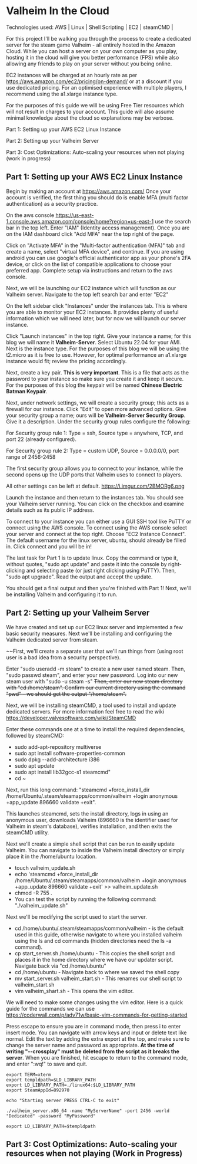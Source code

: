 # Valheim In the Cloud

Technologies used: AWS | Linux | Shell Scripting | EC2 | steamCMD | 

For this project I'll be walking you through the process to create a dedicated server for the steam game Valheim - all entirely hosted in the Amazon Cloud. While you can host a server on your own computer as you play, hosting it in the cloud will give you better performance (FPS) while also allowing any friends to play on your server without you being online. 

EC2 instances will be charged at an hourly rate as per https://aws.amazon.com/ec2/pricing/on-demand/ or at a discount if you use dedicated pricing. For an optimised experience with multiple players, I recommend using the a1.xlarge instance type. 

For the purposes of this guide we will be using Free Tier resources which will not result in charges to your account. This guide will also assume minimal knowledge about the cloud so explanations may be verbose.

Part 1: Setting up your AWS EC2 Linux Instance

Part 2: Setting up your Valheim Server

Part 3: Cost Optimizations: Auto-scaling your resources when not playing (work in progress)

## Part 1: Setting up your AWS EC2 Linux Instance

Begin by making an account at  https://aws.amazon.com/ 
Once your account is verified, the first thing you should do is enable MFA (multi factor authentication) as a security practice. 

On the aws console https://us-east-1.console.aws.amazon.com/console/home?region=us-east-1 use the search bar in the top left. Enter "IAM" (Identity access management). Once you are on the IAM dashboard click "Add MFA" near the top right of the page. 

Click on "Activate MFA" in the "Multi-factor authentication (MFA)" tab and create a name, select "virtual MFA device", and continue. If you are using android you can use google's official authenticator app as your phone's 2FA device, or click on the list of compatible applications to choose your preferred app. Complete setup via instructions and return to the aws console.

Next, we will be launching our EC2 instance which will function as our Valheim server. Navigate to the top left search bar and enter "EC2" 

On the left sidebar click "Instances" under the instances tab. This is where you are able to monitor your EC2 instances. It provides plenty of useful information which we will need later, but for now we will launch our server instance.

Click "Launch instances" in the top right. Give your instance a name; for this blog we will name it **Valheim-Server**. Select Ubuntu 22.04 for your AMI.
Next is the instance type. For the purposes of this blog we will be using the t2.micro as it is free to use. However, for optimal performance an a1.xlarge instance would fit; review the pricing accordingly. 

Next, create a key pair. **This is very important**. This is a file that acts as the password to your instance so make sure you create it and keep it secure. For the purposes of this blog the keypair will be named **Chinese Electric Batman Keypair**. 

Next, under network settings, we will create a security group; this acts as a firewall for our instance. Click "Edit" to open more advanced options. Give your security group a name; ours will be **Valheim-Server Security Group**. Give it a description. Under the security group rules configure the following:

For Security group rule 1: Type = ssh, Source type = anywhere, TCP, and port 22 (already configured).

For Security group rule 2: Type = custom UDP, Source = 0.0.0.0/0, port range of 2456-2458

The first security group allows you to connect to your instance, while the second opens up the UDP ports that Valheim uses to connect to players.

All other settings can be left at default. https://i.imgur.com/2BMORg6.png 

Launch the instance and then return to the instances tab. You should see your Valheim server running. You can click on the checkbox and examine details such as its public IP address. 

To connect to your instance you can either use a GUI SSH tool like PuTTY or connect using the AWS console. To connect using the AWS console select your server and connect at the top right. Choose "EC2 Instance Connect". The default username for the linux server, ubuntu, should already be filled in. Click connect and you will be in!

The last task for Part 1 is to update linux. Copy the command or type it, without quotes, "sudo apt update" and paste it into the console by right-clicking and selecting paste (or just right clicking using PuTTY). Then, "sudo apt upgrade". Read the output and accept the update.

You should get a final output and then you're finished with Part 1! Next, we'll be installing Valheim and configuring it to run. 


## Part 2: Setting up your Valheim Server

We have created and set up our EC2 linux server and implemented a few basic security measures. Next we'll be installing and configuring the Valheim dedicated server from steam. 

~~First, we'll create a separate user that we'll run things from (using root user is a bad idea from a security perspective).

Enter "sudo useradd -m steam" to create a new user named steam. 
Then, "sudo passwd steam", and enter your new password. 
Log into our new steam user with "sudo -u steam -s"
~~Then, enter our new steam directory with "cd /home/steam". Confirm our current directory using the command "pwd" - we should get the output "/home/steam".~~


Next, we will be installing steamCMD, a tool used to install and update dedicated servers. For more information feel free to read the wiki https://developer.valvesoftware.com/wiki/SteamCMD

Enter these commands one at a time to install the required dependencies, followed by steamCMD:

- sudo add-apt-repository multiverse
- sudo apt install software-properties-common
- sudo dpkg --add-architecture i386
- sudo apt update
- sudo apt install lib32gcc-s1 steamcmd"
- cd ~

Next, run this long command: "steamcmd +force_install_dir /home/Ubuntu/.steam/steamapps/common/valheim +login anonymous +app_update 896660 validate +exit". 

This launches steamcmd, sets the install directory, logs in using an anonymous user, downloads Valheim (896660 is the identifier used for Valheim in steam's database), verifies installation, and then exits the steamCMD utility.  

Next we'll create a simple shell script that can be run to easily update Valheim. You can navigate to inside the Valheim install directory or simply place it in the /home/ubuntu location. 

- touch valheim_update.sh
- echo 'steamcmd +force_install_dir /home/Ubuntu/.steam/steamapps/common/valheim +login anonymous +app_update 896660 validate +exit' >> valheim_update.sh
- chmod -R 755 .
- You can test the script by running the following command: "./valheim_update.sh"

Next we'll be modifying the script used to start the server. 
- cd /home/ubuntu/.steam/steamapps/common/valheim - is the default used in this guide, otherwise navigate to where you installed valheim using the ls and cd commands (hidden directories need the ls -a command). 
- cp start_server.sh /home/ubuntu - This copies the shell script and places it in the home directory where we have our updater script. Navigate back via "cd /home/ubuntu"
- cd /home/ubuntu - Navigate back to where we saved the shell copy
- mv start_server.sh valheim_start.sh - This renames our shell script to valheim_start.sh
- vim valheim_shart.sh - This opens the vim editor.

We will need to make some changes using the vim editor. Here is a quick guide for the commands we can use <https://coderwall.com/p/adv71w/basic-vim-commands-for-getting-started> 

Press escape to ensure you are in command mode, then press i to enter insert mode. You can navigate with arrow keys and input or delete text like normal. Edit the text by adding the extra export at the top, and make sure to change the server name and password as appropriate. **At the time of writing "--crossplay" must be deleted from the script as it breaks the server**. When you are finished, hit escape to return to the command mode, and enter ":wq!" to save and quit. 
```
export TERM=xterm
export templdpath=$LD_LIBRARY_PATH
export LD_LIBRARY_PATH=./linux64:$LD_LIBRARY_PATH
export SteamAppId=892970

echo "Starting server PRESS CTRL-C to exit"

./valheim_server.x86_64 -name "MyServerName" -port 2456 -world "Dedicated" -password "MyPassword"

export LD_LIBRARY_PATH=$templdpath
```




## Part 3: Cost Optimizations: Auto-scaling your resources when not playing **(Work in Progress)**
